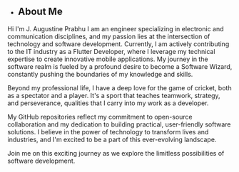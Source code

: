 - ## About Me
Hi I'm J. Augustine Prabhu
I am an engineer specializing in electronic and communication disciplines, and my passion lies at the intersection of technology and software development. Currently,
I am actively contributing to the IT industry as a Flutter Developer, where I leverage my technical expertise to create innovative mobile applications.
My journey in the software realm is fueled by a profound desire to become a Software Wizard, constantly pushing the boundaries of my knowledge and skills.

Beyond my professional life, I have a deep love for the game of cricket, both as a spectator and a player. It's a sport that teaches teamwork, strategy, and perseverance, qualities
that I carry into my work as a developer.

My GitHub repositories reflect my commitment to open-source collaboration and my dedication to building practical, user-friendly software solutions. 
I believe in the power of technology to transform lives and industries, and I'm excited to be a part of this ever-evolving landscape.

Join me on this exciting journey as we explore the limitless possibilities of software development.
